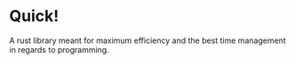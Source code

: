 # Quick!

A rust library meant for maximum efficiency and the best time management in regards to programming.